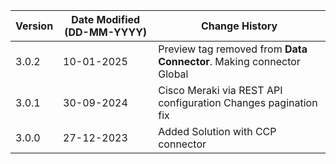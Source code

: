 | **Version** | **Date Modified (DD-MM-YYYY)** | **Change History**                                                 |
|-------------|--------------------------------|--------------------------------------------------------------------|
| 3.0.2       | 10-01-2025                     | Preview tag removed from **Data Connector**. Making connector Global     |
| 3.0.1       | 30-09-2024                     | Cisco Meraki via REST API configuration Changes pagination fix     |
| 3.0.0       | 27-12-2023                     | Added Solution with CCP connector                                  |
